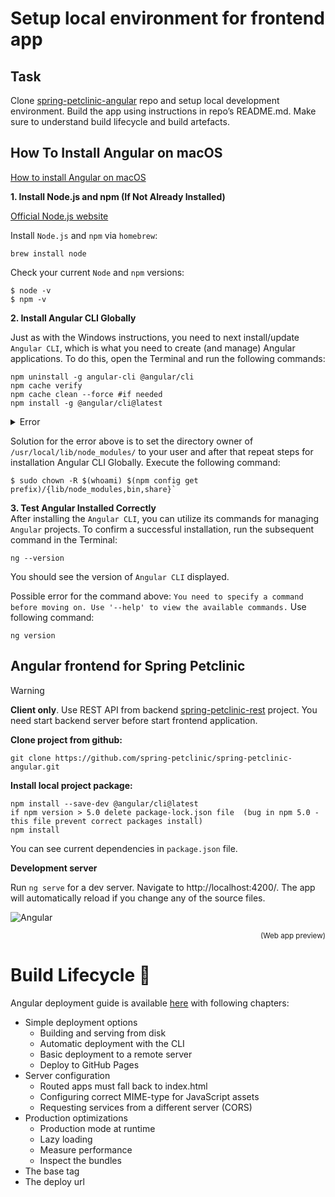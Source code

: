 # Setup local environment for frontend app

## Task 
Clone [spring-petclinic-angular](https://github.com/spring-petclinic/spring-petclinic-angular) repo and setup local development environment. Build the app using instructions in repo’s README.md. Make sure to understand build lifecycle and build artefacts.

## How To Install Angular on macOS <a name="angular_macos"></a>
[How to install Angular on macOS](https://kinsta.com/knowledgebase/install-angular/#how-to-install-angular-on-macos)

**1. Install Node.js and npm (If Not Already Installed)**

[Official Node.js website](https://nodejs.org/en)

Install `Node.js` and `npm` via `homebrew`:
```
brew install node
```

Check your current `Node` and `npm` versions:
```
$ node -v 
$ npm -v
```

**2. Install Angular CLI Globally**

Just as with the Windows instructions, you need to next install/update `Angular CLI`, which is what you need to create (and manage) Angular applications. To do this, open the Terminal and run the following commands:

```
npm uninstall -g angular-cli @angular/cli
npm cache verify
npm cache clean --force #if needed
npm install -g @angular/cli@latest 
```

<details>
  <summary>Error</summary>

```
npm ERR! code EACCES
npm ERR! syscall rename
npm ERR! path /usr/local/lib/node_modules/@angular/cli
npm ERR! dest /usr/local/lib/node_modules/@angular/.cli-G39XYeT9
npm ERR! errno -13
npm ERR! Error: EACCES: permission denied, rename '/usr/local/lib/node_modules/@angular/cli' -> '/usr/local/lib/node_modules/@angular/.cli-G39XYeT9'
npm ERR!  [Error: EACCES: permission denied, rename '/usr/local/lib/node_modules/@angular/cli' -> '/usr/local/lib/node_modules/@angular/.cli-G39XYeT9'] {
npm ERR!   errno: -13,
npm ERR!   code: 'EACCES',
npm ERR!   syscall: 'rename',
npm ERR!   path: '/usr/local/lib/node_modules/@angular/cli',
npm ERR!   dest: '/usr/local/lib/node_modules/@angular/.cli-G39XYeT9'
npm ERR! }
npm ERR! 
npm ERR! The operation was rejected by your operating system.
npm ERR! It is likely you do not have the permissions to access this file as the current user
npm ERR! 
npm ERR! If you believe this might be a permissions issue, please double-check the
npm ERR! permissions of the file and its containing directories, or try running
npm ERR! the command again as root/Administrator.
```
</details>

Solution for the error above is to set the directory owner of `/usr/local/lib/node_modules/` to  your user and after that repeat steps for installation Angular CLI Globally. Execute the following command:
```
$ sudo chown -R $(whoami) $(npm config get prefix)/{lib/node_modules,bin,share}`
```

**3. Test Angular Installed Correctly**  
After installing the `Angular CLI`, you can utilize its commands for managing `Angular` projects. To confirm a successful installation, run the subsequent command in the Terminal:
```
ng --version
```
You should see the version of `Angular CLI` displayed.

Possible error for the command above: `You need to specify a command before moving on. Use '--help' to view the available commands.` Use following command:
```
ng version
```

## Angular frontend for Spring Petclinic

> [!WARNING]
> **Client only**. Use REST API from backend [spring-petclinic-rest](https://github.com/spring-petclinic/spring-petclinic-rest) project. You need start backend server before start frontend application.

**Clone project from github:**

```
git clone https://github.com/spring-petclinic/spring-petclinic-angular.git
```

**Install local project package:**

```
npm install --save-dev @angular/cli@latest
if npm version > 5.0 delete package-lock.json file  (bug in npm 5.0 - this file prevent correct packages install)
npm install
```
You can see current dependencies in `package.json` file.

**Development server**

Run `ng serve` for a dev server. Navigate to http://localhost:4200/. The app will automatically reload if you change any of the source files.

![Angular](https://github.com/adinpilavdzija/devops-internship-atlantbh/blob/develop/03-setup-local-env-frontend/screenshot_frontend_angular.png)
<p align="right">
<sub>(Web app preview)</sub>
</p>

# Build Lifecycle 🔴

Angular deployment guide is available [here](https://angular.io/guide/deployment#simple-deployment-options) with following chapters: 
- Simple deployment options
  - Building and serving from disk
  - Automatic deployment with the CLI
  - Basic deployment to a remote server
  - Deploy to GitHub Pages
- Server configuration
  - Routed apps must fall back to index.html
  - Configuring correct MIME-type for JavaScript assets
  - Requesting services from a different server (CORS)
- Production optimizations
  - Production mode at runtime
  - Lazy loading
  - Measure performance
  - Inspect the bundles
- The base tag
- The deploy url
